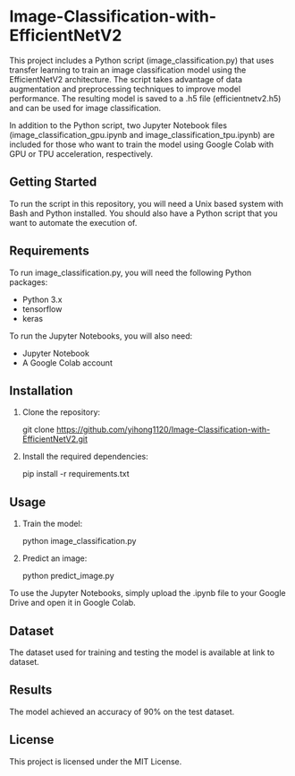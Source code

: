 # Image-Classification-with-EfficientNetV2

This project includes a Python script (image_classification.py) that uses transfer learning to train an image classification model using the EfficientNetV2 architecture. The script takes advantage of data augmentation and preprocessing techniques to improve model performance. The resulting model is saved to a .h5 file (efficientnetv2.h5) and can be used for image classification.

In addition to the Python script, two Jupyter Notebook files (image_classification_gpu.ipynb and image_classification_tpu.ipynb) are included for those who want to train the model using Google Colab with GPU or TPU acceleration, respectively.

## Getting Started

To run the script in this repository, you will need a Unix based system with Bash and Python installed. You should also have a Python script that you want to automate the execution of.

## Requirements

To run image_classification.py, you will need the following Python packages:
* Python 3.x
* tensorflow
* keras

To run the Jupyter Notebooks, you will also need:
* Jupyter Notebook
* A Google Colab account

## Installation

1. Clone the repository:

    git clone https://github.com/yihong1120/Image-Classification-with-EfficientNetV2.git

2. Install the required dependencies:

    pip install -r requirements.txt

## Usage

1. Train the model:

    python image_classification.py


2. Predict an image:

    python predict_image.py

To use the Jupyter Notebooks, simply upload the .ipynb file to your Google Drive and open it in Google Colab.

## Dataset

The dataset used for training and testing the model is available at link to dataset.

## Results

The model achieved an accuracy of 90% on the test dataset.

## License

This project is licensed under the MIT License.

